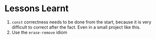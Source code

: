 # Lessons Learnt 

1. `const` correctness needs to be done from the start, because it is very difficult to correct after the fact. Even in a small project like this.
2. Use the `erase-remove` idiom  
